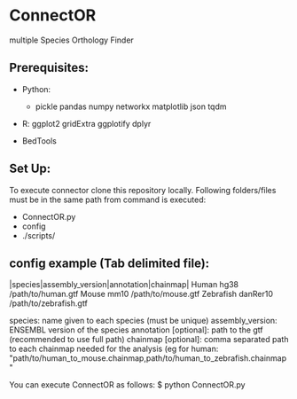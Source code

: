 # ConnectOR
multiple Species Orthology Finder

## Prerequisites:
- Python:
  * pickle
  pandas
  numpy
   networkx
   matplotlib
   json
   tqdm
 
- R:
ggplot2
gridExtra
ggplotify
dplyr
  
- BedTools

## Set Up:
To execute connector clone this repository locally.
Following folders/files must be in the same path from command is executed:
  - ConnectOR.py
  - config
  - ./scripts/
 
## config example (Tab delimited file):
|species|assembly_version|annotation|chainmap|
Human hg38  /path/to/human.gtf
Mouse	mm10	/path/to/mouse.gtf
Zebrafish danRer10 /path/to/zebrafish.gtf

species: name given to each species (must be unique)
assembly_version: ENSEMBL version of the species
annotation [optional]: path to the gtf (recommended to use full path)
chainmap [optional]: comma separated path to each chainmap needed for the analysis (eg for human: "path/to/human_to_mouse.chainmap,path/to/human_to_zebrafish.chainmap"

You can execute ConnectOR as follows:
$ python ConnectOR.py
  

